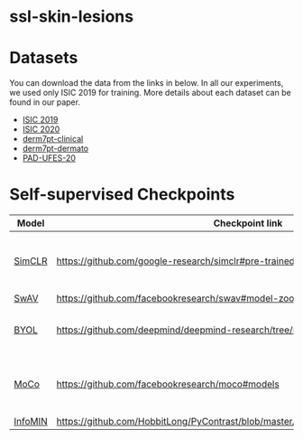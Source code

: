 # ssl-skin-lesions


# Datasets

You can download the data from the links in below. In all our experiments, we used only ISIC 2019 for training. More details about each dataset can be found in our paper. 

- [ISIC 2019](https://www.kaggle.com/andrewmvd/isic-2019)
- [ISIC 2020](https://www.kaggle.com/c/siim-isic-melanoma-classification)
- [derm7pt-clinical](https://github.com/jeremykawahara/derm7pt)
- [derm7pt-dermato](https://github.com/jeremykawahara/derm7pt)
- [PAD-UFES-20](https://data.mendeley.com/datasets/zr7vgbcyr2/1)

# Self-supervised Checkpoints 

Model | Checkpoint link | Notes
------------ | ------------- | ------------- 
[SimCLR](https://arxiv.org/abs/2002.05709) | https://github.com/google-research/simclr#pre-trained-models-for-simclrv1 | Weights [converted](https://github.com/tonylins/simclr-converter) from Tensorflow to PyTorch 
[SwAV](https://arxiv.org/abs/2006.09882) | https://github.com/facebookresearch/swav#model-zoo | -
[BYOL](https://arxiv.org/abs/2006.07733) | https://github.com/deepmind/deepmind-research/tree/master/byol#pretraining | Weights [converted](https://github.com/chigur/byol-convert) from JAX to PyTorch
[MoCo](https://arxiv.org/abs/2003.04297) | https://github.com/facebookresearch/moco#models | MoCo V2 checkpoint trained for 800 epochs 
[InfoMIN](https://arxiv.org/abs/2005.10243) | https://github.com/HobbitLong/PyContrast/blob/master/pycontrast/docs/MODEL_ZOO.md | -
